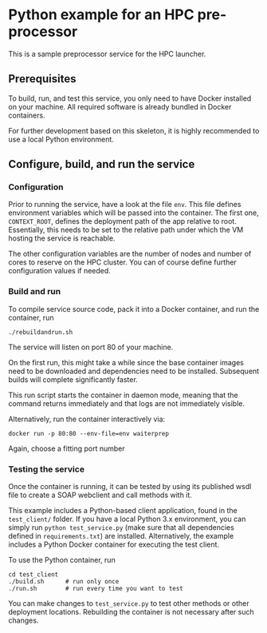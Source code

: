 Python example for an HPC pre-processor
========================================
This is a sample preprocessor service for the HPC launcher.

## Prerequisites
To build, run, and test this  service, you only need to have Docker
installed on your machine. All required software is already bundled in Docker
containers.

For further development based on this skeleton, it is highly recommended to
use a local Python environment.

## Configure, build, and run the service
### Configuration
Prior to running the service, have a look at the file `env`. This file defines
environment variables which will be passed into the container. The first one,
`CONTEXT_ROOT`, defines the deployment path of the app relative to root.
Essentially, this needs to be set to the relative path under which the VM
hosting the service is reachable.

The other configuration variables are the number of nodes and number of cores to
reserve on the HPC cluster. You can of course define further configuration 
values if needed.

### Build and run
To compile service source code, pack it into a Docker container, and run the
container, run
```
./rebuildandrun.sh
```
The service will listen on port 80 of your machine.

On the first run, this might take a while since the base container images need
to be downloaded and dependencies need to be installed. Subsequent builds will
complete significantly faster.

This run script starts the container in daemon mode, meaning that the command
returns immediately and that logs are not immediately visible.

Alternatively, run the container interactively via:
```
docker run -p 80:80 --env-file=env waiterprep
```
Again, choose a fitting port number

### Testing the service
Once the container is running, it can be tested by using its published wsdl
file to create a SOAP webclient and call methods with it.

This example includes a Python-based client application, found in the
`test_client/` folder. If you have a local Python 3.x environment, you can
simply run `python test_service.py` (make sure that all dependencies defined in
`requirements.txt`) are installed. Alternatively, the example includes a Python
Docker container for executing the test client.

To use the Python container, run
```
cd test_client
./build.sh      # run only once
./run.sh        # run every time you want to test
```

You can make changes to `test_service.py` to test other methods or other
deployment locations. Rebuilding the container is not necessary after such
changes.
